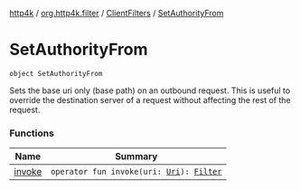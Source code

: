 [http4k](../../../index.md) / [org.http4k.filter](../../index.md) / [ClientFilters](../index.md) / [SetAuthorityFrom](./index.md)

# SetAuthorityFrom

`object SetAuthorityFrom`

Sets the base uri only (base path) on an outbound request. This is useful to override the destination server of a request
without affecting the rest of the request.

### Functions

| Name | Summary |
|---|---|
| [invoke](invoke.md) | `operator fun invoke(uri: `[`Uri`](../../../org.http4k.core/-uri/index.md)`): `[`Filter`](../../../org.http4k.core/-filter.md) |
